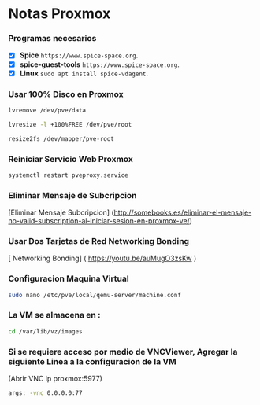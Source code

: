 # Notas Proxmox 

### Programas necesarios

- [X] **Spice**  `https://www.spice-space.org`.
- [X] **spice-guest-tools** `https://www.spice-space.org`.
- [X] **Linux** ```sudo apt install spice-vdagent```.

### Usar 100% Disco en Proxmox
```bash
lvremove /dev/pve/data
```
```bash
lvresize -l +100%FREE /dev/pve/root
```
```bash
resize2fs /dev/mapper/pve-root
```
### Reiniciar Servicio Web Proxmox

```bash
systemctl restart pveproxy.service
```
### Eliminar Mensaje de Subcripcion 
[Eliminar Mensaje Subcripcion] (http://somebooks.es/eliminar-el-mensaje-no-valid-subscription-al-iniciar-sesion-en-proxmox-ve/)

### Usar Dos Tarjetas de Red Networking Bonding
[ Networking Bonding] ( https://youtu.be/auMugO3zsKw ) 
### Configuracion Maquina Virtual
```bash
sudo nano /etc/pve/local/qemu-server/machine.conf
```
###  La VM se almacena en :

```bash
cd /var/lib/vz/images
```

### Si se requiere acceso por medio de VNCViewer, Agregar la siguiente Linea a la configuracion de la VM

(Abrir VNC ip proxmox:5977)
```bash
args: -vnc 0.0.0.0:77
```



